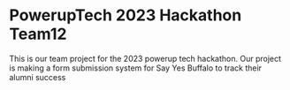 # PowerupTech 2023 Hackathon Team12
This is our team project for the 2023 powerup tech hackathon. Our project is making a form submission system for Say Yes Buffalo to track their alumni success
